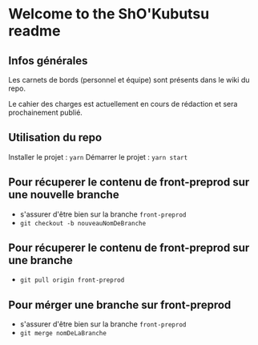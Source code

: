 # Welcome to the ShO'Kubutsu readme

## Infos générales

Les carnets de bords (personnel et équipe) sont présents dans le wiki du repo.

Le cahier des charges est actuellement en cours de rédaction et sera prochainement publié.

## Utilisation du repo

Installer le projet : `yarn`
Démarrer le projet : `yarn start`

## Pour récuperer le contenu de front-preprod sur une nouvelle branche

- s'assurer d'être bien sur la branche `front-preprod`
- `git checkout -b nouveauNomDeBranche`

## Pour récuperer le contenu de front-preprod sur une branche

- `git pull origin front-preprod`


## Pour mérger une branche sur front-preprod
- s'assurer d'être bien sur la branche `front-preprod`
- `git merge nomDeLaBranche`
